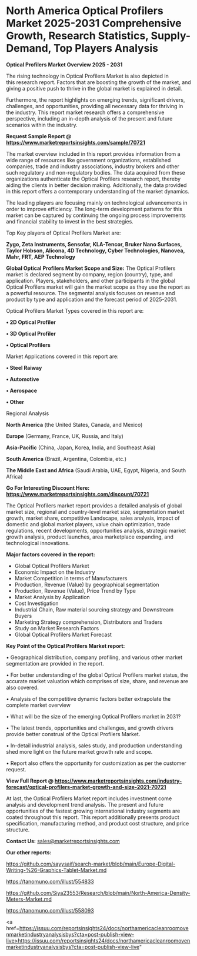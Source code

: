 # North America Optical Profilers Market 2025-2031 Comprehensive Growth, Research Statistics, Supply-Demand,  Top Players Analysis

<Strong> Optical Profilers Market Overview 2025 - 2031</strong>

The rising technology in Optical Profilers Market is also depicted in this research report. Factors that are boosting the growth of the market, and giving a positive push to thrive in the global market is explained in detail.

Furthermore, the report highlights on emerging trends, significant drivers, challenges, and opportunities, providing all necessary data for thriving in the industry. This report market research offers a comprehensive perspective, including an in-depth analysis of the present and future scenarios within the industry.

<strong>Request Sample Report @ <a href=https://www.marketreportsinsights.com/sample/70721>https://www.marketreportsinsights.com/sample/70721</a></strong>

The market overview included in this report provides information from a wide range of resources like government organizations, established companies, trade and industry associations, industry brokers and other such regulatory and non-regulatory bodies. The data acquired from these organizations authenticate the Optical Profilers research report, thereby aiding the clients in better decision making. Additionally, the data provided in this report offers a contemporary understanding of the market dynamics.

The leading players are focusing mainly on technological advancements in order to improve efficiency. The long-term development patterns for this market can be captured by continuing the ongoing process improvements and financial stability to invest in the best strategies.

Top Key players of Optical Profilers Market are:

<strong>Zygo, Zeta Instruments, Sensofar, KLA-Tencor, Bruker Nano Surfaces, Taylor Hobson, Alicona, 4D Technology, Cyber Technologies, Nanovea, Mahr, FRT, AEP Technology</strong>

<strong><b>Global Optical Profilers Market Scope and Size:</b></strong>
The Optical Profilers market is declared segment by company, region (country), type, and application. Players, stakeholders, and other participants in the global Optical Profilers market will gain the market scope as they use the report as a powerful resource. The segmental analysis focuses on revenue and product by type and application and the forecast period of 2025-2031.

Optical Profilers Market Types covered in this report are:

<strong>• 2D Optical Profiler

• 3D Optical Profiler

• Optical Profilers</strong>

Market Applications covered in this report are:

<strong>• Steel Raiway

• Automotive

• Aerospace

• Other</strong> 

Regional Analysis

<strong>North America</strong> (the United States, Canada, and Mexico)

<strong>Europe</strong> (Germany, France, UK, Russia, and Italy)

<strong>Asia-Pacific</strong> (China, Japan, Korea, India, and Southeast Asia)

<strong>South America</strong> (Brazil, Argentina, Colombia, etc.)

<strong>The Middle East and Africa</strong> (Saudi Arabia, UAE, Egypt, Nigeria, and South Africa)

<strong>Go For Interesting Discount Here: <a href=https://www.marketreportsinsights.com/discount/70721>https://www.marketreportsinsights.com/discount/70721</a></strong>

The Optical Profilers market report provides a detailed analysis of global market size, regional and country-level market size, segmentation market growth, market share, competitive Landscape, sales analysis, impact of domestic and global market players, value chain optimization, trade regulations, recent developments, opportunities analysis, strategic market growth analysis, product launches, area marketplace expanding, and technological innovations.

<strong><b>Major factors covered in the report:</b></strong>
<ul>
  <li>Global Optical Profilers Market </li>
  <li>Economic Impact on the Industry</li>
  <li>Market Competition in terms of Manufacturers</li>
  <li>Production, Revenue (Value) by geographical segmentation</li>
  <li>Production, Revenue (Value), Price Trend by Type</li>
  <li>Market Analysis by Application</li>
  <li>Cost Investigation</li>
  <li>Industrial Chain, Raw material sourcing strategy and Downstream Buyers</li>
  <li>Marketing Strategy comprehension, Distributors and Traders</li>
  <li>Study on Market Research Factors</li>
  <li>Global Optical Profilers Market Forecast</li>
</ul>

<strong><b>Key Point of the Optical Profilers Market report:</b></strong>

• Geographical distribution, company profiling, and various other market segmentation are provided in the report.

• For better understanding of the global Optical Profilers market status, the accurate market valuation which comprises of size, share, and revenue are also covered.

• Analysis of the competitive dynamic factors better extrapolate the complete market overview

• What will be the size of the emerging Optical Profilers market in 2031?

• The latest trends, opportunities and challenges, and growth drivers provide better construal of the Optical Profilers Market.

• In-detail industrial analysis, sales study, and production understanding shed more light on the future market growth rate and scope.

• Report also offers the opportunity for customization as per the customer request.

<strong><b>View Full Report @ <a href=https://www.marketreportsinsights.com/industry-forecast/optical-profilers-market-growth-and-size-2021-70721>https://www.marketreportsinsights.com/industry-forecast/optical-profilers-market-growth-and-size-2021-70721</a></b></strong>


At last, the Optical Profilers Market report includes investment come analysis and development trend analysis. The present and future opportunities of the fastest growing international industry segments are coated throughout this report. This report additionally presents product specification, manufacturing method, and product cost structure, and price structure.

<strong>Contact Us:</strong>
sales@marketreportsinsights.com

<strong>Our other reports:</strong>

<a href=https://github.com/sayysaif/search-market/blob/main/Europe-Digital-Writing-%26-Graphics-Tablet-Market.md>https://github.com/sayysaif/search-market/blob/main/Europe-Digital-Writing-%26-Graphics-Tablet-Market.md</a>

<a href=https://tanomuno.com/illust/554833>https://tanomuno.com/illust/554833</a>

<a href=https://github.com/Siya23553/Research/blob/main/North-America-Density-Meters-Market.md>https://github.com/Siya23553/Research/blob/main/North-America-Density-Meters-Market.md</a>

<a href=https://tanomuno.com/illust/558093>https://tanomuno.com/illust/558093</a>

<a href=https://issuu.com/reportsinsights24/docs/northamericacleanroomovenmarketindustryanalysisbys?cta=post-publish-view-live>https://issuu.com/reportsinsights24/docs/northamericacleanroomovenmarketindustryanalysisbys?cta=post-publish-view-live</a>"
